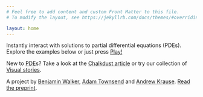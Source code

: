 ```yaml
---
# Feel free to add content and custom Front Matter to this file.
# To modify the layout, see https://jekyllrb.com/docs/themes/#overriding-theme-defaults

layout: home
---
```


Instantly interact with solutions to partial differential equations (PDEs). Explore the examples below or just press [Play!](/sim/)

New to [PDE](https://en.wikipedia.org/wiki/Partial_differential_equation)s? Take a look at the [Chalkdust article](https://chalkdustmagazine.com/regulars/on-the-cover/visual-pde/) or try our collection of [Visual stories](/visual-stories). 

A project by [Benjamin Walker](https://benjaminwalker.info/), [Adam Townsend](https://adamtownsend.com/) and [Andrew Krause](https://www.andrewkrause.org/). [Read the preprint](https://doi.org/10.48550/arXiv.2308.01245).
